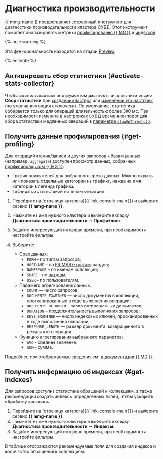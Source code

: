 # Диагностика производительности

{{ mmg-name }} предоставляет встроенный инструмент для диагностики производительности кластера СУБД. Этот инструмент помогает анализировать метрики [профилирования {{ MG }}](#get-profiling) и [индексов](#get-indexes).

{% note warning %}


Эта функциональность находится на стадии [Preview](../../overview/concepts/launch-stages.md).

{% endnote %}

## Активировать сбор статистики {#activate-stats-collector}

Чтобы воспользоваться инструментом диагностики, включите опцию **Сбор статистики** при [создании кластера](cluster-create.md) или [изменении его настроек](update.md#change-additional-settings) (по умолчанию опция отключена). По умолчанию, статистика собирается только для операций длительностью более 300 мс. При необходимости [измените в настройках СУБД](update.md#change-mongod-config) временной порог для сбора статистики медленных операций в [параметре `slowOpThreshold`](../concepts/settings-list.md#setting-slow-op-threshold).

## Получить данные профилирования {#get-profiling}

Для операций чтения/записи и других запросов к базам данных (например, `aggregate`) доступен просмотр данных, собранных [профилировщиком {{ MG }}](tools.md#explore-profiler):

- График показателей для выбранного среза данных. Можно скрыть или показать отдельные категории на графике, нажав на имя категории в легенде графика.
- Таблица со статистикой по типам операций.

1. Перейдите на [страницу каталога]({{ link-console-main }}) и выберите сервис **{{ mmg-name }}**.
1. Нажмите на имя нужного кластера и выберите вкладку **Диагностика производительности** → **Профайлинг**.
1. Задайте интересующий интервал времени, при необходимости настройте фильтры.
1. Выберите:

   * Срез данных:
       *  `FORM` – по типам запросов;
       *  `HOSTNAME` – по [PRIMARY-хостам](../concepts/replication.md) шардов;
       *  `NAMESPACE` – по именам коллекций;
       *  `SHARD` – по [шардам](../concepts/sharding.md);
       *  `USER` – по пользователям.
   * Параметр агрегирования данных.
       * `COUNT` — число запросов;
       * `DOCUMENTS_EXAMINED` — число документов в коллекции, просканированных в ходе выполнения операции;
       * `DOCUMENTS_RETURNED` – число возвращенных документов;
       * `DURATION` – продолжительность выполнения запросов;
       * `KEYS_EXAMINED` — число индексных ключей, просканированных в ходе выполнения операции;
       * `RESPONSE_LENGTH` — размер документа, возвращенного в результате операции.
   * Функцию агрегирования выбранного параметра:
       * `AVG` – среднее значение;
       * `SUM` – сумма.
   
Подробнее про отображаемые сведения см. [в документации {{ MG }}](https://docs.mongodb.com/manual/reference/database-profiler/#output-reference).

## Получить информацию об индексах {#get-indexes}

Для запросов доступна статистика обращений к коллекциям, а также рекомендации создать индексы определенных полей, чтобы ускорить обработку запросов.

1. Перейдите на [страницу каталога]({{ link-console-main }}) и выберите сервис **{{ mmg-name }}**.
1. Нажмите на имя нужного кластера и выберите вкладку **Диагностика производительности** → **Индексы**.
1. Задайте интересующий интервал времени, при необходимости настройте фильтры.

В таблице отображаются рекомендуемые поля для создания индекса и количество обращений к коллекциям.
